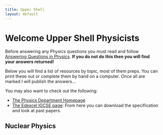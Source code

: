 ```yaml
---
title: Upper Shell
layout: default
---
```

# Welcome Upper Shell Physicists

Before answering any Physics questions you must read and follow [Answering Questions in Physics](/answering-questions-in-physics.html).  **If you do not do this then you will find your answers returned!**

Below you will find a list of resources by topic, most of them preps.  You can print these out or complete them by hand on a computer.  Once all are marked I will publish the answers...

You may also want to check out the following:
 * [The Physics Department Homepage](https://homepages.westminster.org.uk/physics/home.asp)
 * [The Edexcel IGCSE page](http://www.edexcel.com/quals/igcse/int-gcse11/physics/Pages/default.aspx): From here you can download the specification and look at past papers.

## Nuclear Physics

